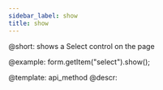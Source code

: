 ```yaml
---
sidebar_label: show
title: show
---          
```


@short: shows a Select control on the page
 


@example:
form.getItem("select").show();


@template: api_method
@descr:


